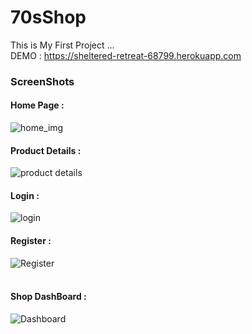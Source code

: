 # 70sShop
This is My First Project ... 
<br>
DEMO : https://sheltered-retreat-68799.herokuapp.com <br>
<h3>ScreenShots </h3>
<h4> Home Page : </h4>
<img src="https://i.imgur.com/7V4MicP.png" alt="home_img">
<br>
<h4> Product Details : </h4>
<img src="https://i.imgur.com/42BlNVl.png" alt="product details">
<br>
<h4> Login : </h4>
<img src="https://i.imgur.com/6N91Wrv.png" alt="login">
<br>
<h4> Register : </h4>
<img src="https://i.imgur.com/39Hxoej.png" alt="Register">
<br>

<br>
<h4>  Shop DashBoard : </h4>
<img src="https://i.imgur.com/aF6xFC3.png" alt="Dashboard">
<br>



